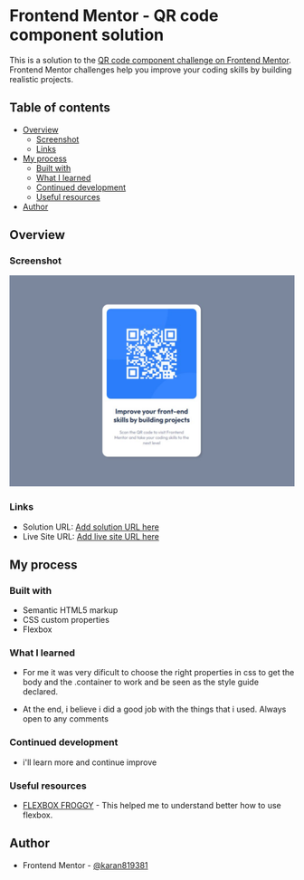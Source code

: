 # Frontend Mentor - QR code component solution

This is a solution to the [QR code component challenge on Frontend Mentor](https://www.frontendmentor.io/challenges/qr-code-component-iux_sIO_H). Frontend Mentor challenges help you improve your coding skills by building realistic projects. 

## Table of contents

- [Overview](#overview)
  - [Screenshot](#screenshot)
  - [Links](#links)
- [My process](#my-process)
  - [Built with](#built-with)
  - [What I learned](#what-i-learned)
  - [Continued development](#continued-development)
  - [Useful resources](#useful-resources)
- [Author](#author)


## Overview

### Screenshot

![](./image.jpg)

### Links

- Solution URL: [Add solution URL here](https://github.com/karan819381/QR-code-component)
- Live Site URL: [Add live site URL here](https://your-live-site-url.com)

## My process

### Built with

- Semantic HTML5 markup
- CSS custom properties
- Flexbox

### What I learned

- For me it was very dificult to choose the right properties in css to get the body and the .container to work and be seen as the style guide declared.

- At the end, i believe i did a good job with the things that i used. Always open to any comments

### Continued development

- i'll learn more and continue improve 

### Useful resources

- [FLEXBOX FROGGY](https://flexboxfroggy.com/) - This helped me to understand better how to use flexbox.

## Author

- Frontend Mentor - [@karan819381](https://www.frontendmentor.io/profile/karan819381)
